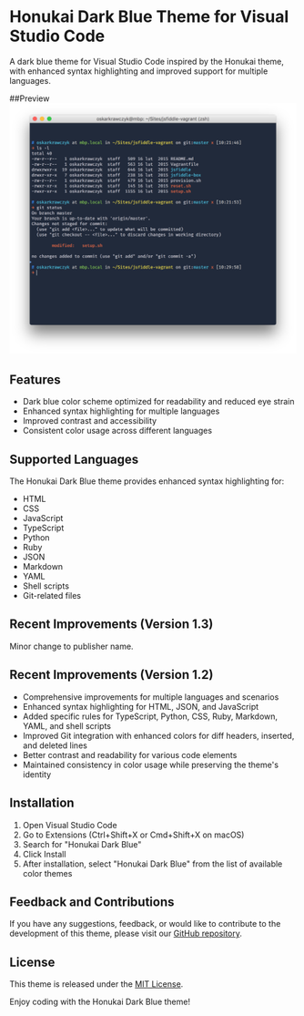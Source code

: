 # Honukai Dark Blue Theme for Visual Studio Code

A dark blue theme for Visual Studio Code inspired by the Honukai theme, with enhanced syntax highlighting and improved support for multiple languages.

##Preview
![Honukai Dark Blue Theme Preview](https://github.com/chrisdigital/honukai-theme/blob/main/honukai.png)

## Features

- Dark blue color scheme optimized for readability and reduced eye strain
- Enhanced syntax highlighting for multiple languages
- Improved contrast and accessibility
- Consistent color usage across different languages

## Supported Languages

The Honukai Dark Blue theme provides enhanced syntax highlighting for:

- HTML
- CSS
- JavaScript
- TypeScript
- Python
- Ruby
- JSON
- Markdown
- YAML
- Shell scripts
- Git-related files

## Recent Improvements (Version 1.3)
Minor change to publisher name.

## Recent Improvements (Version 1.2)

- Comprehensive improvements for multiple languages and scenarios
- Enhanced syntax highlighting for HTML, JSON, and JavaScript
- Added specific rules for TypeScript, Python, CSS, Ruby, Markdown, YAML, and shell scripts
- Improved Git integration with enhanced colors for diff headers, inserted, and deleted lines
- Better contrast and readability for various code elements
- Maintained consistency in color usage while preserving the theme's identity

## Installation

1. Open Visual Studio Code
2. Go to Extensions (Ctrl+Shift+X or Cmd+Shift+X on macOS)
3. Search for "Honukai Dark Blue"
4. Click Install
5. After installation, select "Honukai Dark Blue" from the list of available color themes

## Feedback and Contributions

If you have any suggestions, feedback, or would like to contribute to the development of this theme, please visit our [GitHub repository](https://github.com/chrisdigital/honukai-theme).

## License

This theme is released under the [MIT License](LICENSE).

Enjoy coding with the Honukai Dark Blue theme!